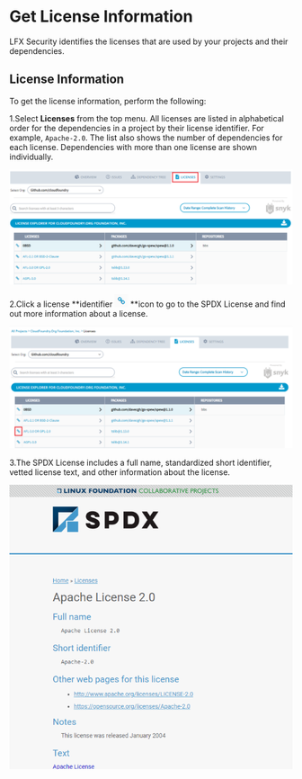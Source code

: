 # Get License Information

LFX Security identifies the licenses that are used by your projects and their dependencies.

## License Information  

To get the license information, perform the following:

1.Select **Licenses** from the top menu. All licenses are listed in alphabetical order for the dependencies in a project by their license identifier. For example, `Apache-2.0`. The list also shows the number of dependencies for each license. Dependencies with more than one license are shown individually.

![Licenses](<../.gitbook/assets/Licenses (1).png>)

2.Click a license **identifier **![](../.gitbook/assets/Ident.png)**  **icon  to go to the SPDX License and find out more information about a license. 

![License Identifier](../.gitbook/assets/Lice_idnt.png)

3.The SPDX License includes a full name, standardized short identifier, vetted license text, and other information about the license.

![License](<../.gitbook/assets/Apache License.png>)

